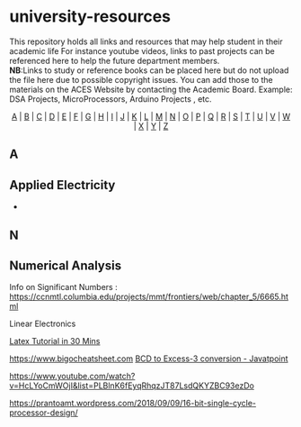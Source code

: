 # university-resources
This repository holds all links and resources that may help student in their academic life
For instance youtube videos, links to past projects can be referenced here to help the future department members.   
**NB**:Links to study or reference books can be placed here but do not upload the file here due to possible copyright issues. You can add those to the materials on the ACES Website by contacting the Academic Board.
Example: DSA Projects, MicroProcessors, Arduino Projects , etc. 
<p align="center">
  <a href="#A">A</a> | <a href="#B">B</a> | <a href="#C">C</a> | <a href="#D">D</a> | <a href="#E">E</a> | <a href="#F">F</a> | <a href="#G">G</a> | <a href="#H">H</a> | <a href="#I">I</a> | <a href="#J">J</a> | <a href="#K">K</a> | <a href="#L">L</a> | <a href="#M">M</a> | <a href="#N">N</a> | <a href="#O">O</a> | <a href="#P">P</a> | <a href="#Q">Q</a> | <a href="#R">R</a> | <a href="#S">S</a> | <a href="#T">T</a> | <a href="#U">U</a> | <a href="#V">V</a> | <a href="#W">W</a> | <a href="#X">X</a> | <a href="#Y">Y</a> | <a href="#Z">Z</a>
</p>

## <a name="A"> </a>A
## Applied Electricity
-

## <a name="N"> </a>N
## Numerical Analysis
Info on Significant Numbers : https://ccnmtl.columbia.edu/projects/mmt/frontiers/web/chapter_5/6665.html





Linear Electronics 

[Latex Tutorial in 30 Mins](https://www.overleaf.com/learn/latex/Learn_LaTeX_in_30_minutes)


https://www.bigocheatsheet.com
[BCD to Excess-3 conversion - Javatpoint](https://www.javatpoint.com/conversion-of-bcd-to-excess-3-code-in-digital-electronics)

https://www.youtube.com/watch?v=HcLYoCmWOjI&list=PLBlnK6fEyqRhqzJT87LsdQKYZBC93ezDo

https://prantoamt.wordpress.com/2018/09/09/16-bit-single-cycle-processor-design/
